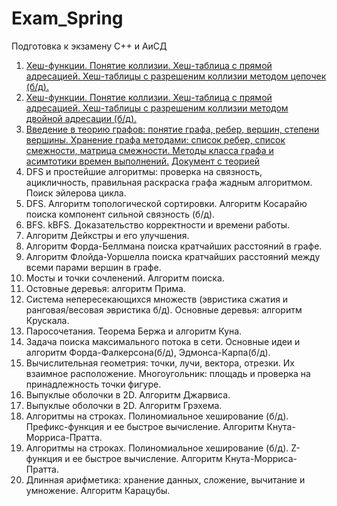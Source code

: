 # Exam_Spring
Подготовка к экзамену C++ и АиСД
1. [Хеш-функции. Понятие коллизии. Хеш-таблица с прямой адресацией. Хеш-таблицы с разрешеним коллизии методом цепочек (б/д).](https://github.com/Quirence/Exam_Spring/blob/main/ticket_1.cpp)
2. [Хеш-функции. Понятие коллизии. Хеш-таблица с прямой адресацией. Хеш-таблицы с разрешеним коллизии методом двойной адресации (б/д).](https://github.com/Quirence/Exam_Spring/blob/main/ticket_2.cpp)
3. [Введение в теорию графов: понятие графа, ребер, вершин, степени вершины. Хранение графа методами: список ребер, список смежности, матрица смежности. Методы класса графа и
асимтотики времен выполнений.](https://github.com/Quirence/Exam_Spring/blob/main/ticket_3.cpp)
[Документ с теорией](https://github.com/Quirence/Exam_Spring/blob/main/Третий_билет.docx)
4. DFS и простейшие алгоритмы: проверка на связность, ацикличность, правильная раскраска
графа жадным алгоритмом. Поиск эйлерова цикла.
5. DFS. Алгоритм топологической сортировки. Алгоритм Косарайю поиска компонент сильной
связность (б/д).
6. BFS. kBFS. Доказательство корректности и времени работы.
7. Алгоритм Дейкстры и его улучшения.
8. Алгоритм Форда-Беллмана поиска кратчайших расстояний в графе.
9. Алгоритм Флойда-Уоршелла поиска кратчайших расстояний между всеми парами вершин в
графе.
10. Мосты и точки сочленений. Алгоритм поиска.
11. Остовные деревья: алгоритм Прима.
12. Система непересекающихся множеств (эвристика сжатия и ранговая/весовая эвристика б/д).
Основные деревья: алгоритм Крускала.
13. Паросочетания. Теорема Бержа и алгоритм Куна.
14. Задача поиска максимального потока в сети. Основные идеи и алгоритм Форда-Фалкерсона(б/д),
Эдмонса-Карпа(б/д).
15. Вычислительная геометрия: точки, лучи, вектора, отрезки. Их взаимное расположение. Многоугольник: площадь и проверка на принадлежность точки фигуре.
16. Выпуклые оболочки в 2D. Алгоритм Джарвиса.
17. Выпуклые оболочки в 2D. Алгоритм Грэхема.
18. Алгоритмы на строках. Полиномиальное хеширование (б/д). Префикс-функция и ее быстрое
вычисление. Алгоритм Кнута-Морриса-Пратта.
19. Алгоритмы на строках. Полиномиальное хеширование (б/д). Z-функция и ее быстрое вычисление. Алгоритм Кнута-Морриса-Пратта.
20. Длинная арифметика: хранение данных, сложение, вычитание и умножение. Алгоритм Карацубы.
